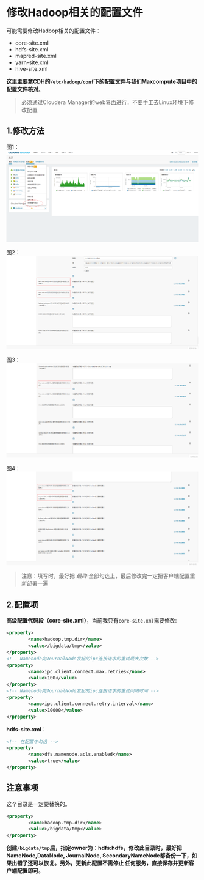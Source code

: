 修改Hadoop相关的配置文件
================================================================================
可能需要修改Hadoop相关的配置文件：
+ core-site.xml
+ hdfs-site.xml
+ mapred-site.xml
+ yarn-site.xml
+ hive-site.xml

**这里主要拿CDH的`/etc/hadoop/conf`下的配置文件与我们Maxcompute项目中的配置文件核对**。
> 必须通过Cloudera Manager的web界面进行，不要手工去Linux环境下修改配置

## 1.修改方法
图1：
![修改方法1](img/53.png)

图2：
![修改方法2](img/54.png)

图3：
![修改方法3](img/55.png)

图4：
![修改方法4](img/56.png)

> 注意：填写时，最好把 *最终* 全部勾选上，最后修改完一定把客户端配置重新部署一遍


## 2.配置项
**高级配置代码段（core-site.xml）**，当前我只有`core-site.xml`需要修改:
```xml
<property>
        <name>hadoop.tmp.dir</name>
        <value>/bigdata/tmp</value>
</property>
<!-- Namenode向JournalNode发起的ipc连接请求的重试最大次数 -->
<property>
        <name>ipc.client.connect.max.retries</name>
        <value>100</value>
</property>
<!-- Namenode向JournalNode发起的ipc连接请求的重试间隔时间 -->
<property>
        <name>ipc.client.connect.retry.interval</name>
        <value>10000</value>
</property>
```

**hdfs-site.xml**：
```xml
<!-- 在配置中勾选 -->
<property>
        <name>dfs.namenode.acls.enabled</name>
        <value>true</value>
</property>
```

## 注意事项
这个目录是一定要替换的。
```xml
<property>
        <name>hadoop.tmp.dir</name>
        <value>/bigdata/tmp</value>
</property>
```
**创建`/bigdata/tmp`后，指定owner为：hdfs:hdfs，修改此目录时，最好把NameNode,DataNode,
JournalNode, SecondaryNameNode都备份一下，如果出错了还可以恢复。另外，更新此配置不需停止
任何服务，直接保存并更新客户端配置即可**。

